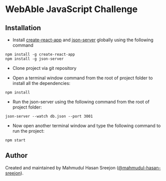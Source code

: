 # WebAble JavaScript Challenge

## Installation

- Install [create-react-app](https://github.com/facebook/create-react-app) and [json-server](https://github.com/typicode/json-server) globally using the following command

```
npm install -g create-react-app
npm install -g json-server
```

- Clone project via git repository

- Open a terminal window command from the root of project folder to install all the dependencies:

```
npm install
```

- Run the json-server using the following command from the root of project folder:

```
json-server --watch db.json --port 3001
```

- Now open another terminal window and type the following command to run the project:

```
npm start
```

## Author

Created and maintained by Mahmudul Hasan Sreejon ([@mahmudul-hasan-sreejon](https://www.mahmudul-hasan-sreejon.com/)).

